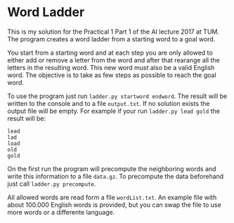Word Ladder
===========

This is my solution for the Practical 1 Part 1 of the AI lecture 2017 at TUM. The program creates a word ladder from a starting word to a goal word.

You start from a starting word and at each step you are only allowed to either add or remove a letter from the word and after that rearange all the letters in the resulting word. This new word must also be a valid English word. The objective is to take as few steps as possible to reach the goal word.

To use the program just run `ladder.py startword endword`. The result will be written to the console and to a file `output.txt`. If no solution exists the output file will be empty. For example if your run `ladder.py lead gold` the result will be:

    lead
    lad
    load
    old
    gold

On the first run the program will precompute the neighboring words and write this information to a file `data.gz`. To precompute the data beforehand just call `ladder.py precompute`.

All allowed words are read form a file `wordList.txt`. An example file with about 100.000 English words is provided, but you can swap the file to use more words or a differente language.
